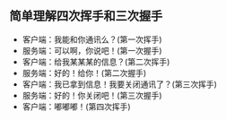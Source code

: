 ## 简单理解四次挥手和三次握手
* 客户端：我能和你通讯么？(第一次挥手)
* 服务端：可以啊，你说吧！(第一次握手)
* 客户端：给我某某某的信息？(第二次挥手)
* 服务端：好的！给你！(第二次握手)
* 客户端：我已拿到信息！我要关闭通讯了？(第三次挥手)
* 服务端：好的！你关闭吧！(第三次握手)
* 客户端：嘟嘟嘟！(第四次挥手)
